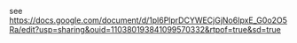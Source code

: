 see https://docs.google.com/document/d/1pl6PlprDCYWECjGjNo6IpxE_G0o2O5Ra/edit?usp=sharing&ouid=110380193841099570332&rtpof=true&sd=true